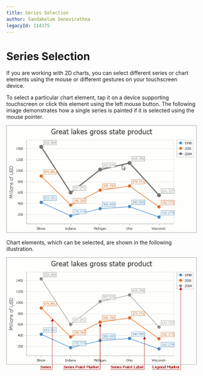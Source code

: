 ```yaml
---
title: Series Selection
author: Sandakelum Senevirathna
legacyId: 114375
---
```

# Series Selection
If you are working with 2D charts, you can select different series or chart elements using the mouse or different gestures on your touchscreen device.

To select a particular chart element, tap it on a device supporting touchscreen or click this element using the left mouse button. The following image demonstrates how a single series is painted if it is selected using the mouse pointer.

![EndUser_Selection_Series](../../images/img118764.png)

Chart elements, which can be selected, are shown in the following illustration.

![EndUser_ChartControl_Selectable](../../images/img118765.png)